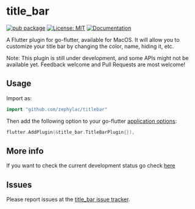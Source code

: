 # title_bar

[![pub package](https://img.shields.io/pub/v/title_bar.svg)](https://pub.dartlang.org/packages/title_bar)
[![License: MIT](https://img.shields.io/badge/License-MIT-yellow.svg)](https://opensource.org/licenses/MIT)
[![Documentation](https://godoc.org/github.com/zephylac/titlebar?status.svg)](http://godoc.org/github.com/zephylac/titlebar)

A Flutter plugin for go-flutter, available for MacOS. It will allow you to customize your title bar by changing the color, name, hiding it, etc.

Note: This plugin is still under development, and some APIs might not be available yet. Feedback welcome and Pull Requests are most welcome!

## Usage

Import as:

```go
import "github.com/zephylac/titlebar"
```

Then add the following option to your go-flutter [application options](https://github.com/go-flutter-desktop/go-flutter/wiki/Plugin-info):

```go
flutter.AddPlugin(&title_bar.TitleBarPlugin{}),
```

## More info

If you want to check the current development status go check [here](https://github.com/zephylac/title_bar/projects/1)

## Issues

Please report issues at the [title_bar issue tracker](https://github.com/zephylac/title_bar/issues/).